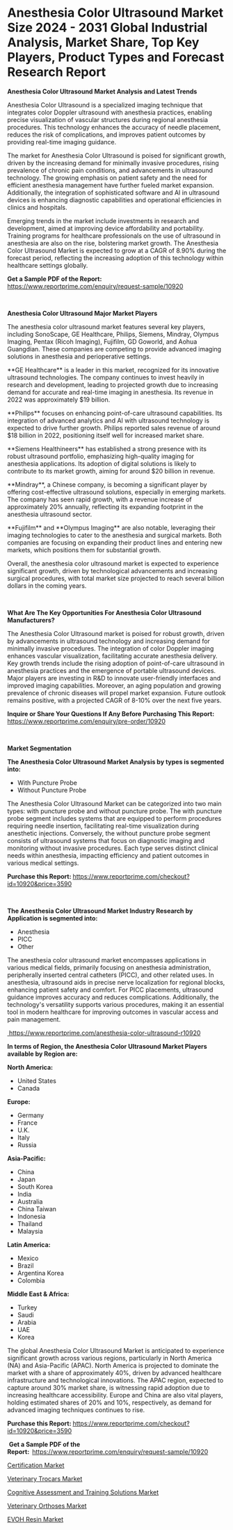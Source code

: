 <p><h1>Anesthesia Color Ultrasound Market Size 2024 - 2031 Global Industrial Analysis, Market Share, Top Key Players, Product Types and Forecast Research Report</h1></p><p><strong>Anesthesia Color Ultrasound Market Analysis and Latest Trends</strong></p>
<p><p>Anesthesia Color Ultrasound is a specialized imaging technique that integrates color Doppler ultrasound with anesthesia practices, enabling precise visualization of vascular structures during regional anesthesia procedures. This technology enhances the accuracy of needle placement, reduces the risk of complications, and improves patient outcomes by providing real-time imaging guidance.</p><p>The market for Anesthesia Color Ultrasound is poised for significant growth, driven by the increasing demand for minimally invasive procedures, rising prevalence of chronic pain conditions, and advancements in ultrasound technology. The growing emphasis on patient safety and the need for efficient anesthesia management have further fueled market expansion. Additionally, the integration of sophisticated software and AI in ultrasound devices is enhancing diagnostic capabilities and operational efficiencies in clinics and hospitals.</p><p>Emerging trends in the market include investments in research and development, aimed at improving device affordability and portability. Training programs for healthcare professionals on the use of ultrasound in anesthesia are also on the rise, bolstering market growth. The Anesthesia Color Ultrasound Market is expected to grow at a CAGR of 8.90% during the forecast period, reflecting the increasing adoption of this technology within healthcare settings globally.</p></p>
<p><strong>Get a Sample PDF of the Report:&nbsp;</strong> <a href="https://www.reportprime.com/enquiry/request-sample/10920?utm_campaign=3&utm_medium=2&utm_source=Github&utm_content=ia&utm_term=29112024&utm_id=anesthesia-color-ultrasound">https://www.reportprime.com/enquiry/request-sample/10920</a></p>
<p>&nbsp;</p>
<p><strong>Anesthesia Color Ultrasound Major Market Players</strong></p>
<p><p>The anesthesia color ultrasound market features several key players, including SonoScape, GE Healthcare, Philips, Siemens, Mindray, Olympus Imaging, Pentax (Ricoh Imaging), Fujifilm, GD Goworld, and Aohua Guangdian. These companies are competing to provide advanced imaging solutions in anesthesia and perioperative settings.</p><p>**GE Healthcare** is a leader in this market, recognized for its innovative ultrasound technologies. The company continues to invest heavily in research and development, leading to projected growth due to increasing demand for accurate and real-time imaging in anesthesia. Its revenue in 2022 was approximately $19 billion.</p><p>**Philips** focuses on enhancing point-of-care ultrasound capabilities. Its integration of advanced analytics and AI with ultrasound technology is expected to drive further growth. Philips reported sales revenue of around $18 billion in 2022, positioning itself well for increased market share.</p><p>**Siemens Healthineers** has established a strong presence with its robust ultrasound portfolio, emphasizing high-quality imaging for anesthesia applications. Its adoption of digital solutions is likely to contribute to its market growth, aiming for around $20 billion in revenue.</p><p>**Mindray**, a Chinese company, is becoming a significant player by offering cost-effective ultrasound solutions, especially in emerging markets. The company has seen rapid growth, with a revenue increase of approximately 20% annually, reflecting its expanding footprint in the anesthesia ultrasound sector.</p><p>**Fujifilm** and **Olympus Imaging** are also notable, leveraging their imaging technologies to cater to the anesthesia and surgical markets. Both companies are focusing on expanding their product lines and entering new markets, which positions them for substantial growth.</p><p>Overall, the anesthesia color ultrasound market is expected to experience significant growth, driven by technological advancements and increasing surgical procedures, with total market size projected to reach several billion dollars in the coming years.</p></p>
<p>&nbsp;</p>
<p><strong>What Are The Key Opportunities For Anesthesia Color Ultrasound Manufacturers?</strong></p>
<p><p>The Anesthesia Color Ultrasound market is poised for robust growth, driven by advancements in ultrasound technology and increasing demand for minimally invasive procedures. The integration of color Doppler imaging enhances vascular visualization, facilitating accurate anesthesia delivery. Key growth trends include the rising adoption of point-of-care ultrasound in anesthesia practices and the emergence of portable ultrasound devices. Major players are investing in R&D to innovate user-friendly interfaces and improved imaging capabilities. Moreover, an aging population and growing prevalence of chronic diseases will propel market expansion. Future outlook remains positive, with a projected CAGR of 8-10% over the next five years.</p></p>
<p><strong>Inquire or Share Your Questions If Any Before Purchasing This Report:</strong> <a href="https://www.reportprime.com/enquiry/pre-order/10920?utm_campaign=3&utm_medium=2&utm_source=Github&utm_content=ia&utm_term=29112024&utm_id=anesthesia-color-ultrasound">https://www.reportprime.com/enquiry/pre-order/10920</a></p>
<p>&nbsp;</p>
<p><strong>Market Segmentation</strong></p>
<p><strong>The Anesthesia Color Ultrasound Market Analysis by types is segmented into:</strong></p>
<p><ul><li>With Puncture Probe</li><li>Without Puncture Probe</li></ul></p>
<p><p>The Anesthesia Color Ultrasound Market can be categorized into two main types: with puncture probe and without puncture probe. The with puncture probe segment includes systems that are equipped to perform procedures requiring needle insertion, facilitating real-time visualization during anesthetic injections. Conversely, the without puncture probe segment consists of ultrasound systems that focus on diagnostic imaging and monitoring without invasive procedures. Each type serves distinct clinical needs within anesthesia, impacting efficiency and patient outcomes in various medical settings.</p></p>
<p><strong>Purchase this Report:&nbsp;</strong><a href="https://www.reportprime.com/checkout?id=10920&price=3590&utm_campaign=3&utm_medium=2&utm_source=Github&utm_content=ia&utm_term=29112024&utm_id=anesthesia-color-ultrasound">https://www.reportprime.com/checkout?id=10920&price=3590</a></p>
<p>&nbsp;</p>
<p><strong>The Anesthesia Color Ultrasound Market Industry Research by Application is segmented into:</strong></p>
<p><ul><li>Anesthesia</li><li>PICC</li><li>Other</li></ul></p>
<p><p>The anesthesia color ultrasound market encompasses applications in various medical fields, primarily focusing on anesthesia administration, peripherally inserted central catheters (PICC), and other related uses. In anesthesia, ultrasound aids in precise nerve localization for regional blocks, enhancing patient safety and comfort. For PICC placements, ultrasound guidance improves accuracy and reduces complications. Additionally, the technology's versatility supports various procedures, making it an essential tool in modern healthcare for improving outcomes in vascular access and pain management.</p></p>
<p><a href="https://www.reportprime.com/anesthesia-color-ultrasound-r10920?utm_campaign=3&utm_medium=2&utm_source=Github&utm_content=ia&utm_term=29112024&utm_id=anesthesia-color-ultrasound">&nbsp;https://www.reportprime.com/anesthesia-color-ultrasound-r10920</a></p>
<p><strong>In terms of Region, the Anesthesia Color Ultrasound Market Players available by Region are:</strong></p>
<p>
    <p> <strong> North America: </strong>
        <ul>
            <li>United States</li>
            <li>Canada</li>
        </ul>
        </p> 
    <p> <strong> Europe: </strong>
        <ul>
            <li>Germany</li>
            <li>France</li>
            <li>U.K.</li>
            <li>Italy</li>
            <li>Russia</li>
        </ul>
        </p> 
    <p> <strong> Asia-Pacific: </strong>
        <ul>
            <li>China</li>
            <li>Japan</li>
            <li>South Korea</li>
            <li>India</li>
            <li>Australia</li>
            <li>China Taiwan</li>
            <li>Indonesia</li>
            <li>Thailand</li>
            <li>Malaysia</li>
        </ul>
        </p> 
    <p> <strong> Latin America: </strong>
        <ul>
            <li>Mexico</li>
            <li>Brazil</li>
            <li>Argentina Korea</li>
            <li>Colombia</li>
        </ul>
        </p> 
    <p> <strong> Middle East & Africa: </strong>
        <ul>
            <li>Turkey</li>
            <li>Saudi</li>
            <li>Arabia</li>
            <li>UAE</li>
            <li>Korea</li>
        </ul>
    </p>
    </p>
<p><p>The global Anesthesia Color Ultrasound Market is anticipated to experience significant growth across various regions, particularly in North America (NA) and Asia-Pacific (APAC). North America is projected to dominate the market with a share of approximately 40%, driven by advanced healthcare infrastructure and technological innovations. The APAC region, expected to capture around 30% market share, is witnessing rapid adoption due to increasing healthcare accessibility. Europe and China are also vital players, holding estimated shares of 20% and 10%, respectively, as demand for advanced imaging techniques continues to rise.</p></p>
<p><strong>Purchase this Report: </strong><a href="https://www.reportprime.com/checkout?id=10920&price=3590&utm_campaign=3&utm_medium=2&utm_source=Github&utm_content=ia&utm_term=29112024&utm_id=anesthesia-color-ultrasound">https://www.reportprime.com/checkout?id=10920&price=3590</a></p>
<p>&nbsp;<strong>Get a Sample PDF of the Report:&nbsp;&nbsp;</strong><a href="https://www.reportprime.com/enquiry/request-sample/10920?utm_campaign=3&utm_medium=2&utm_source=Github&utm_content=ia&utm_term=29112024&utm_id=anesthesia-color-ultrasound">https://www.reportprime.com/enquiry/request-sample/10920</a></p>
<p><strong></strong></p>
<p><p><a href="https://issuu.com/reportprime-2/docs/certification-market-size-2030.pptx_26f3caaa05c369?utm_campaign=3&utm_medium=2&utm_source=Github&utm_content=ia&utm_term=29112024&utm_id=anesthesia-color-ultrasound">Certification Market</a></p><p><a href="https://github.com/DixieGrimes/Market-Research-Report-List-1/blob/main/veterinary-trocars-market.md?utm_campaign=3&utm_medium=2&utm_source=Github&utm_content=ia&utm_term=29112024&utm_id=anesthesia-color-ultrasound">Veterinary Trocars Market</a></p><p><a href="https://issuu.com/reportprime-2/docs/cognitive-assessment-and-training-s_0ece576bbeed90?utm_campaign=3&utm_medium=2&utm_source=Github&utm_content=ia&utm_term=29112024&utm_id=anesthesia-color-ultrasound">Cognitive Assessment and Training Solutions Market</a></p><p><a href="https://github.com/nathandecarvalho/Market-Research-Report-List-5/blob/main/veterinary-orthoses-market.md?utm_campaign=3&utm_medium=2&utm_source=Github&utm_content=ia&utm_term=29112024&utm_id=anesthesia-color-ultrasound">Veterinary Orthoses Market</a></p><p><a href="https://www.linkedin.com/pulse/evoh-resin-market-evolution-global-trends-regional-dynamics-h9yjc?utm_campaign=3&utm_medium=2&utm_source=Github&utm_content=ia&utm_term=29112024&utm_id=anesthesia-color-ultrasound">EVOH Resin Market</a></p></p>
